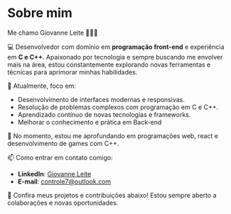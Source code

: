 # Sobre mim
Me chamo Giovanne Leite 👺🐱‍👤

💻 Desenvolvedor com domínio em **programação front-end** e experiência em **C e C++**. Apaixonado por tecnologia e sempre buscando me envolver mais na área, estou constantemente explorando novas ferramentas e técnicas para aprimorar minhas habilidades.

🚀 Atualmente, foco em:
- Desenvolvimento de interfaces modernas e responsivas.
- Resolução de problemas complexos com programação em C e C++.
- Aprendizado contínuo de novas tecnologias e frameworks.
- Melhorar o conhecimento e prática em Back-end

🌱 No momento, estou me aprofundando em programações web, react e desenvolvimento de games com C++.

📫 Como entrar em contato comigo:
- **LinkedIn**: [Giovanne Leite](https://www.linkedin.com/in/giovanne-leite-71667627b/)
- **E-mail**: controle7@outlook.com

💼 Confira meus projetos e contribuições abaixo! Estou sempre aberto a colaborações e novas oportunidades.
